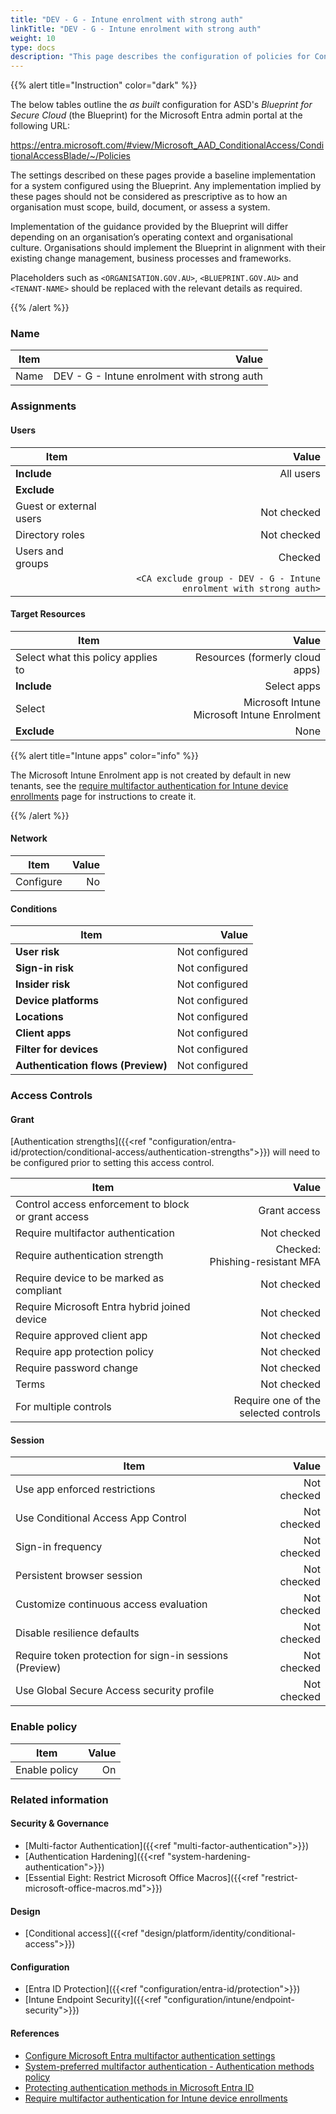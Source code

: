 ```yaml
---
title: "DEV - G - Intune enrolment with strong auth"
linkTitle: "DEV - G - Intune enrolment with strong auth"
weight: 10
type: docs
description: "This page describes the configuration of policies for Conditional Access within Microsoft Entra ID associated with systems built according to the guidance provided by ASD's Blueprint for Secure Cloud."
---
```


{{% alert title="Instruction" color="dark" %}}

The below tables outline the *as built* configuration for ASD's *Blueprint for Secure Cloud* (the Blueprint) for the Microsoft Entra admin portal at the following URL:

<https://entra.microsoft.com/#view/Microsoft_AAD_ConditionalAccess/ConditionalAccessBlade/~/Policies>

The settings described on these pages provide a baseline implementation for a system configured using the Blueprint. Any implementation implied by these pages should not be considered as prescriptive as to how an organisation must scope, build, document, or assess a system.

Implementation of the guidance provided by the Blueprint will differ depending on an organisation’s operating context and organisational culture. Organisations should implement the Blueprint in alignment with their existing change management, business processes and frameworks.

Placeholders such as `<ORGANISATION.GOV.AU>`, `<BLUEPRINT.GOV.AU>` and `<TENANT-NAME>` should be replaced with the relevant details as required.

{{% /alert %}}

### Name

| Item |                                       Value |
| ---- | ------------------------------------------: |
| Name | DEV - G - Intune enrolment with strong auth |

### Assignments

#### Users

| Item                    |                                                              Value |
| ----------------------- | -----------------------------------------------------------------: |
| **Include**             |                                                          All users |
| **Exclude**             |                                                                    |
| Guest or external users |                                                        Not checked |
| Directory roles         |                                                        Not checked |
| Users and groups        |                                                            Checked |
|                         | `<CA exclude group - DEV - G - Intune enrolment with strong auth>` |

#### Target Resources

| Item                               |                                          Value |
| ---------------------------------- | ---------------------------------------------: |
| Select what this policy applies to |                Resources (formerly cloud apps) |
| **Include**                        |                                    Select apps |
| Select                             | Microsoft Intune<br>Microsoft Intune Enrolment |
| **Exclude**                        |                                           None |

{{% alert title="Intune apps" color="info" %}}

The Microsoft Intune Enrolment app is not created by default in new tenants, see the [require multifactor authentication for Intune device enrollments](https://learn.microsoft.com/en-au/mem/intune/enrollment/multi-factor-authentication#configure-intune-to-require-multifactor-authentication-at-device-enrollment) page for instructions to create it.

{{% /alert %}}

#### Network

| Item      | Value |
| --------- | ----: |
| Configure |    No |

#### Conditions

| Item                               |          Value |
| ---------------------------------- | -------------: |
| **User risk**                      | Not configured |
| **Sign-in risk**                   | Not configured |
| **Insider risk**                   | Not configured |
| **Device platforms**               | Not configured |
| **Locations**                      | Not configured |
| **Client apps**                    | Not configured |
| **Filter for devices**             | Not configured |
| **Authentication flows (Preview)** | Not configured |

### Access Controls

#### Grant

[Authentication strengths]({{<ref "configuration/entra-id/protection/conditional-access/authentication-strengths">}}) will need to be configured prior to setting this access control.

| Item                                                |                                Value |
| --------------------------------------------------- | -----------------------------------: |
| Control access enforcement to block or grant access |                         Grant access |
| Require multifactor authentication                  |                          Not checked |
| Require authentication strength                     |   Checked:<br>Phishing-resistant MFA |
| Require device to be marked as compliant            |                          Not checked |
| Require Microsoft Entra hybrid joined device        |                          Not checked |
| Require approved client app                         |                          Not checked |
| Require app protection policy                       |                          Not checked |
| Require password change                             |                          Not checked |
| Terms                                               |                          Not checked |
| For multiple controls                               | Require one of the selected controls |

#### Session

| Item                                                    |       Value |
| ------------------------------------------------------- | ----------: |
| Use app enforced restrictions                           | Not checked |
| Use Conditional Access App Control                      | Not checked |
| Sign-in frequency                                       | Not checked |
| Persistent browser session                              | Not checked |
| Customize continuous access evaluation                  | Not checked |
| Disable resilience defaults                             | Not checked |
| Require token protection for sign-in sessions (Preview) | Not checked |
| Use Global Secure Access security profile               | Not checked |

### Enable policy

| Item          | Value |
| ------------- | ----: |
| Enable policy |    On |

### Related information

#### Security & Governance

* [Multi-factor Authentication]({{<ref "multi-factor-authentication">}})
* [Authentication Hardening]({{<ref "system-hardening-authentication">}})
* [Essential Eight: Restrict Microsoft Office Macros]({{<ref "restrict-microsoft-office-macros.md">}})

#### Design

* [Conditional access]({{<ref "design/platform/identity/conditional-access">}})

#### Configuration

* [Entra ID Protection]({{<ref "configuration/entra-id/protection">}})
* [Intune Endpoint Security]({{<ref "configuration/intune/endpoint-security">}})

#### References

* [Configure Microsoft Entra multifactor authentication settings](https://learn.microsoft.comentra/identity/authentication/howto-mfa-mfasettings)
* [System-preferred multifactor authentication - Authentication methods policy](https://learn.microsoft.com/entra/identity/authentication/concept-system-preferred-multifactor-authentication)
* [Protecting authentication methods in Microsoft Entra ID](https://learn.microsoft.com/entra/identity/authentication/concept-authentication-default-enablement)
* [Require multifactor authentication for Intune device enrollments](https://learn.microsoft.com/en-au/mem/intune/enrollment/multi-factor-authentication#configure-intune-to-require-multifactor-authentication-at-device-enrollment)

